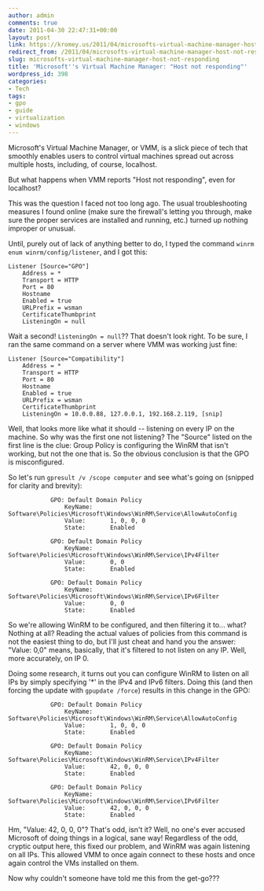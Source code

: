 ```yaml
---
author: admin
comments: true
date: 2011-04-30 22:47:31+00:00
layout: post
link: https://kromey.us/2011/04/microsofts-virtual-machine-manager-host-not-responding-398.html
redirect_from: /2011/04/microsofts-virtual-machine-manager-host-not-responding-398.html
slug: microsofts-virtual-machine-manager-host-not-responding
title: 'Microsoft''s Virtual Machine Manager: "Host not responding"'
wordpress_id: 398
categories:
- Tech
tags:
- gpo
- guide
- virtualization
- windows
---
```


Microsoft's Virtual Machine Manager, or VMM, is a slick piece of tech that smoothly enables users to control virtual machines spread out across multiple hosts, including, of course, localhost.

But what happens when VMM reports "Host not responding", even for localhost?

This was the question I faced not too long ago. The usual troubleshooting measures I found online (make sure the firewall's letting you through, make sure the proper services are installed and running, etc.) turned up nothing improper or unusual.

Until, purely out of lack of anything better to do, I typed the command `winrm enum winrm/config/listener`, and I got this:


    
    
    Listener [Source="GPO"]
        Address = *
        Transport = HTTP
        Port = 80
        Hostname
        Enabled = true
        URLPrefix = wsman
        CertificateThumbprint
        ListeningOn = null
    



Wait a second! `ListeningOn = null`?? That doesn't look right. To be sure, I ran the same command on a server where VMM was working just fine:


    
    
    Listener [Source="Compatibility"]
        Address = *
        Transport = HTTP
        Port = 80
        Hostname
        Enabled = true
        URLPrefix = wsman
        CertificateThumbprint
        ListeningOn = 10.0.0.88, 127.0.0.1, 192.168.2.119, [snip]
    



Well, that looks more like what it should -- listening on every IP on the machine. So why was the first one not listening? The "Source" listed on the first line is the clue: Group Policy is configuring the WinRM that isn't working, but not the one that is. So the obvious conclusion is that the GPO is misconfigured.

So let's run `gpresult /v /scope computer` and see what's going on (snipped for clarity and brevity):


    
    
                GPO: Default Domain Policy
                    KeyName:     Software\Policies\Microsoft\Windows\WinRM\Service\AllowAutoConfig
                    Value:       1, 0, 0, 0
                    State:       Enabled
    
                GPO: Default Domain Policy
                    KeyName:     Software\Policies\Microsoft\Windows\WinRM\Service\IPv4Filter
                    Value:       0, 0
                    State:       Enabled
    
                GPO: Default Domain Policy
                    KeyName:     Software\Policies\Microsoft\Windows\WinRM\Service\IPv6Filter
                    Value:       0, 0
                    State:       Enabled
    



So we're allowing WinRM to be configured, and then filtering it to... what? Nothing at all? Reading the actual values of policies from this command is not the easiest thing to do, but I'll just cheat and hand you the answer: "Value: 0,0" means, basically, that it's filtered to not listen on any IP. Well, more accurately, on IP 0.

Doing some research, it turns out you can configure WinRM to listen on all IPs by simply specifying '*' in the IPv4 and IPv6 filters. Doing this (and then forcing the update with `gpupdate /force`) results in this change in the GPO:


    
    
                GPO: Default Domain Policy
                    KeyName:     Software\Policies\Microsoft\Windows\WinRM\Service\AllowAutoConfig
                    Value:       1, 0, 0, 0
                    State:       Enabled
    
                GPO: Default Domain Policy
                    KeyName:     Software\Policies\Microsoft\Windows\WinRM\Service\IPv4Filter
                    Value:       42, 0, 0, 0
                    State:       Enabled
    
                GPO: Default Domain Policy
                    KeyName:     Software\Policies\Microsoft\Windows\WinRM\Service\IPv6Filter
                    Value:       42, 0, 0, 0
                    State:       Enabled
    



Hm, "Value: 42, 0, 0, 0"? That's odd, isn't it? Well, no one's ever accused Microsoft of doing things in a logical, sane way! Regardless of the odd, cryptic output here, this fixed our problem, and WinRM was again listening on all IPs. This allowed VMM to once again connect to these hosts and once again control the VMs installed on them.

Now why couldn't someone have told me this from the get-go???
